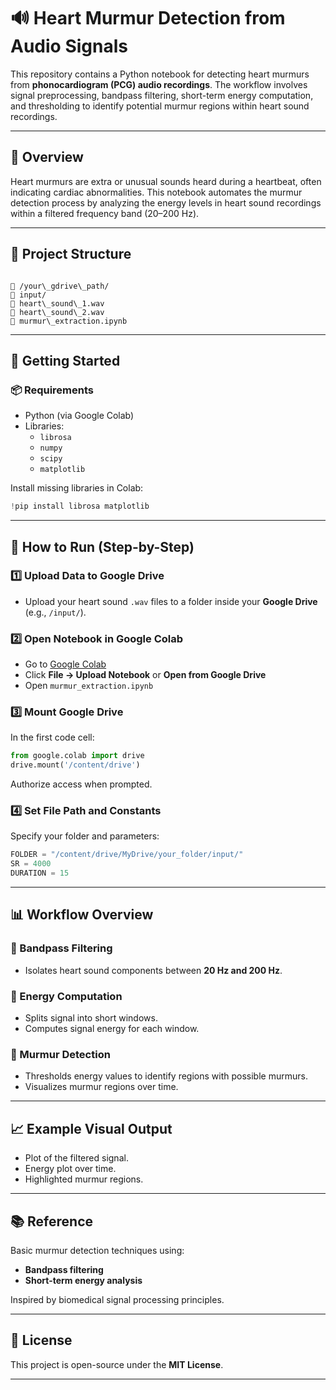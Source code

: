 # 🔊 Heart Murmur Detection from Audio Signals

This repository contains a Python notebook for detecting heart murmurs from **phonocardiogram (PCG) audio recordings**. The workflow involves signal preprocessing, bandpass filtering, short-term energy computation, and thresholding to identify potential murmur regions within heart sound recordings.

---

## 📖 Overview

Heart murmurs are extra or unusual sounds heard during a heartbeat, often indicating cardiac abnormalities. This notebook automates the murmur detection process by analyzing the energy levels in heart sound recordings within a filtered frequency band (20–200 Hz).

---

## 📂 Project Structure

```

📁 /your\_gdrive\_path/
📁 input/
📄 heart\_sound\_1.wav
📄 heart\_sound\_2.wav
📄 murmur\_extraction.ipynb

````

---

## 🚀 Getting Started

### 📦 Requirements

- Python (via Google Colab)
- Libraries:
  - `librosa`
  - `numpy`
  - `scipy`
  - `matplotlib`

Install missing libraries in Colab:
```python
!pip install librosa matplotlib
````

---

## 📌 How to Run (Step-by-Step)

### 1️⃣ Upload Data to Google Drive

* Upload your heart sound `.wav` files to a folder inside your **Google Drive** (e.g., `/input/`).

### 2️⃣ Open Notebook in Google Colab

* Go to [Google Colab](https://colab.research.google.com/)
* Click **File → Upload Notebook** or **Open from Google Drive**
* Open `murmur_extraction.ipynb`

### 3️⃣ Mount Google Drive

In the first code cell:

```python
from google.colab import drive
drive.mount('/content/drive')
```

Authorize access when prompted.

### 4️⃣ Set File Path and Constants

Specify your folder and parameters:

```python
FOLDER = "/content/drive/MyDrive/your_folder/input/"
SR = 4000
DURATION = 15
```

---

## 📊 Workflow Overview

### 📌 Bandpass Filtering

* Isolates heart sound components between **20 Hz and 200 Hz**.

### 📌 Energy Computation

* Splits signal into short windows.
* Computes signal energy for each window.

### 📌 Murmur Detection

* Thresholds energy values to identify regions with possible murmurs.
* Visualizes murmur regions over time.

---

## 📈 Example Visual Output

* Plot of the filtered signal.
* Energy plot over time.
* Highlighted murmur regions.

---

## 📚 Reference

Basic murmur detection techniques using:

* **Bandpass filtering**
* **Short-term energy analysis**

Inspired by biomedical signal processing principles.

---

## 📜 License

This project is open-source under the **MIT License**.

---

